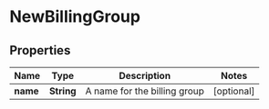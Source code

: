 

# NewBillingGroup


## Properties

Name | Type | Description | Notes
------------ | ------------- | ------------- | -------------
**name** | **String** | A name for the billing group |  [optional]



